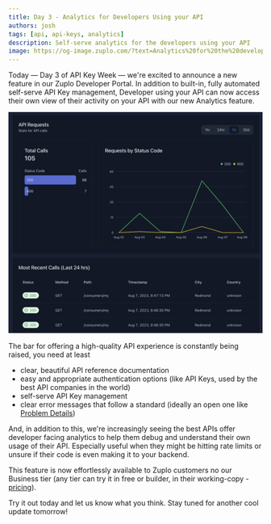 ```yaml
---
title: Day 3 - Analytics for Developers Using your API
authors: josh
tags: [api, api-keys, analytics]
description: Self-serve analytics for the developers using your API
image: https://og-image.zuplo.com/?text=Analytics%20for%20the%20developers%20using%20your%20API
---
```


Today — Day 3 of API Key Week — we're excited to announce a new feature in our
Zuplo Developer Portal. In addition to built-in, fully automated self-serve API
Key management, Developer using your API can now access their own view of their
activity on your API with our new Analytics feature.

![Developer Analytics](./developer-analytics.png)

The bar for offering a high-quality API experience is constantly being raised,
you need at least

- clear, beautiful API reference documentation
- easy and appropriate authentication options (like API Keys, used by the best
  API companies in the world)
- self-serve API Key management
- clear error messages that follow a standard (ideally an open one like
  [Problem Details](https://zuplo.com/blog/2023/04/11/the-power-of-problem-details))

And, in addition to this, we're increasingly seeing the best APIs offer
developer facing analytics to help them debug and understand their own usage of
their API. Especially useful when they might be hitting rate limits or unsure if
their code is even making it to your backend.

<YouTubeVideo url="https://www.youtube-nocookie.com/embed/vyOzlztHpnM" />

This feature is now effortlessly available to Zuplo customers no our Business
tier (any tier can try it in free or builder, in their working-copy -
[pricing](https://zuplo.com/pricing)).

Try it out today and let us know what you think. Stay tuned for another cool
update tomorrow!
